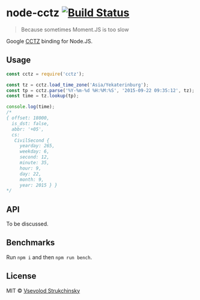 # node-cctz [![Build Status](https://travis-ci.org/floatdrop/node-cctz.svg?branch=master)](https://travis-ci.org/floatdrop/node-cctz)

> Because sometimes Moment.JS is too slow

Google [CCTZ](https://github.com/google/cctz) binding for Node.JS.

## Usage

```js
const cctz = require('cctz');

const tz = cctz.load_time_zone('Asia/Yekaterinburg');
const tp = cctz.parse('%Y-%m-%d %H:%M:%S', '2015-09-22 09:35:12', tz);
const time = tz.lookup(tp);

console.log(time);
/*
{ offset: 18000,
  is_dst: false,
  abbr: '+05',
  cs:
   CivilSecond {
     yearday: 265,
     weekday: 6,
     second: 12,
     minute: 35,
     hour: 9,
     day: 22,
     month: 9,
     year: 2015 } }
*/
```

## API

To be discussed.

## Benchmarks

Run `npm i` and then `npm run bench`.

## License

MIT © [Vsevolod Strukchinsky](mailto://floatdrop@gmail.com)

